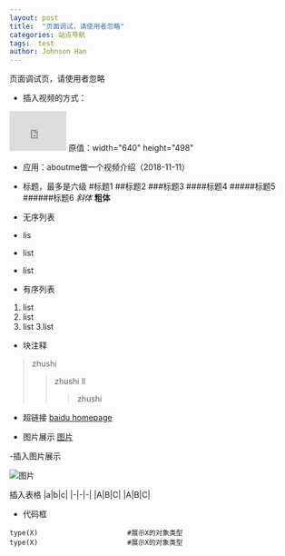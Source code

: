 ```yaml
---
layout: post
title:  "页面调试，请使用者忽略"
categories: 站点导航
tags:  test
author: Johnson Han
---
```


页面调试页，请使用者忽略

- 插入视频的方式：
<iframe frameborder="0" width="100" height="70" src="https://v.qq.com/iframe/player.html?vid=r00104XVFyV&tiny=0&auto=0" allowfullscreen></iframe>
原值：width="640" height="498"


- 应用：aboutme做一个视频介绍（2018-11-11）

- 标题，最多是六级
#标题1
##标题2
###标题3
####标题4
#####标题5
######标题6
*斜体*
**粗体**
- 无序列表
- lis
- list
- list
- 有序列表
1. list
2. list
3. list
3.list
- 块注释
> zhushi
>> zhushi ll
>>> zhushi 
- 超链接
[baidu homepage](www.baidu.com)

- 图片展示
[图片](c:\github\JohnsonHan.github.io\_drafts\Demopic.png)

-插入图片展示

![图片](c:\github\JohnsonHan.github.io\_drafts\Demopic.png)

插入表格
|a|b|c|
|-|-|-|
|A|B|C|
|A|B|C|

- 代码框
```
type(X)                      #展示X的对象类型
type(X)                      #展示X的对象类型
```